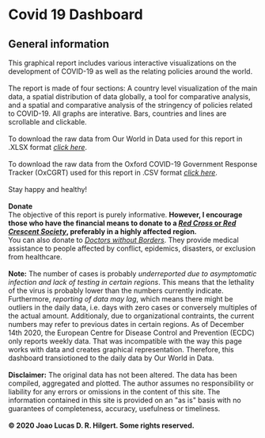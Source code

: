 # Covid 19 Dashboard

## General information
This graphical report includes various interactive visualizations on the development of COVID-19 as well as the relating policies around the world.<br/> 
<br/>
The report is made of four sections: A country level visualization of the main data, a spatial distribution of data globally, a tool for comparative analysis, and a spatial and comparative analysis of the stringency of policies related to COVID-19. All graphs are interative. Bars, countries and lines are scrollable and clickable.<br/>
<br/>
To download the raw data from Our World in Data used for this report in .XLSX format <a href="https://covid.ourworldindata.org/data/owid-covid-data.xlsx"><i>click here</i></a>.<br/> 
<br/>
To download the raw data from the Oxford COVID-19 Government Response Tracker (OxCGRT) used for this report in .CSV format <a href="https://raw.githubusercontent.com/OxCGRT/covid-policy-tracker/master/data/OxCGRT_latest.csv"><i>click here</i></a>.<br/> 
<br/>
Stay happy and healthy!<br/>
<br/>
<b>Donate</b><br/>
The objective of this report is purely informative. <b>However, I encourage those who have the financial means to donate to a 
<a href="https://www.ifrc.org/en/what-we-do/where-we-work/"><i>Red Cross</i> or <i>Red Crescent Society</i></a>, preferably in a highly affected region.</b> <br/>
You can also donate to <a href="https://www.msf.org/donate"><i>Doctors without Borders</i></a>. They provide medical assistance to people affected by conflict, epidemics, disasters, or exclusion from healthcare. 
<br/>
<br/>
<b>Note:</b> The number of cases is probably <i>underreported due to asymptomatic infection and lack of testing in certain regions</i>. This means that the lethality of the virus is probably lower than the numbers currently indicate. Furthermore, <i>reporting of data may lag</i>, which means there might be outliers in the daily data, i.e. days with zero cases or conversely multiples of the actual amount. Additionaly, due to organizational contraints, the current numbers may refer to previous dates in certain regions. As of December 14th 2020, the European Centre for Disease Control and Prevention (ECDC) only reports weekly data. That was incompatible with the way this page works with data and creates graphical representation. Therefore, this dashboard transiotioned to the daily data by Our World in Data.
<br/>
<br/>
<b>Disclaimer:</b> The original data has not been altered. The data has been compiled, aggregated and plotted. The author assumes no responsibility or liability for any errors or omissions in the content of this site. The information contained in this site is provided on an "as is" basis with no guarantees of completeness, accuracy, usefulness or timeliness.
<br/><br/>
<b>© 2020 Joao Lucas D. R. Hilgert. Some rights reserved.<b/> 
